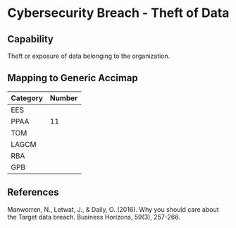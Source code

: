 # Cybersecurity Breach - Theft of Data

## Capability
Theft or exposure of data belonging to the organization.

## Mapping to Generic Accimap

|Category | Number |
| --- | --- |
|EES     |      |
|PPAA  | 11 |
|TOM   ||
|LAGCM ||
|RBA   ||
|GPB   ||

## References
Manworren, N., Letwat, J., & Daily, O. (2016). Why you should care about the Target data breach. Business Horizons, 59(3), 257-266.
